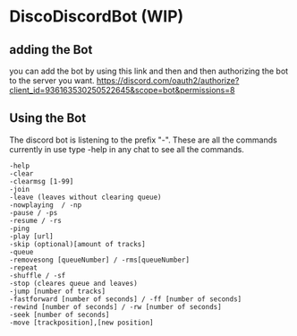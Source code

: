 # DiscoDiscordBot (WIP)
## adding the Bot
you can add the bot by using this link and then and then authorizing the bot to the server you want.
https://discord.com/oauth2/authorize?client_id=936163530250522645&scope=bot&permissions=8
## Using the Bot
The discord bot is listening to the prefix "-".
These are all the commands currently in use type -help in any chat to see all the commands.

```
-help
-clear
-clearmsg [1-99]
-join
-leave (leaves without clearing queue)
-nowplaying  / -np
-pause / -ps
-resume / -rs
-ping
-play [url]
-skip (optional)[amount of tracks]
-queue
-removesong [queueNumber] / -rms[queueNumber]
-repeat
-shuffle / -sf
-stop (cleares queue and leaves)
-jump [number of tracks]
-fastforward [number of seconds] / -ff [number of seconds]
-rewind [number of seconds] / -rw [number of seconds]
-seek [number of seconds]
-move [trackposition],[new position]
```
